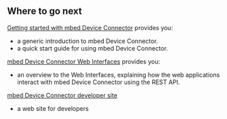 ## Where to go next

[Getting started with mbed Device Connector](/docs/v1.2/legacy-products/getting-started-with-mbed-device-connector.html) provides you:

- a generic introduction to mbed Device Connector.
- a quick start guide for using mbed Device Connector.

[mbed Device Connector Web Interfaces](/docs/v1.2/legacy-products/mbed-device-connector-web-api.html) provides you:

- an overview to the Web Interfaces, explaining how the web applications interact with mbed Device Connector using the REST API.

[mbed Device Connector developer site](https://www.mbed.com/en/development/cloud/mbed-device-connector-service/)

- a web site for developers
